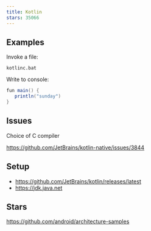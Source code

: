 ```yaml
---
title: Kotlin
stars: 35066
---
```


## Examples

Invoke a file:

~~~
kotlinc.bat
~~~

Write to console:

~~~java
fun main() {
   println("sunday")
}
~~~

## Issues

Choice of C compiler

<https://github.com/JetBrains/kotlin-native/issues/3844>

## Setup

- <https://github.com/JetBrains/kotlin/releases/latest>
- <https://jdk.java.net>

## Stars

<https://github.com/android/architecture-samples>
